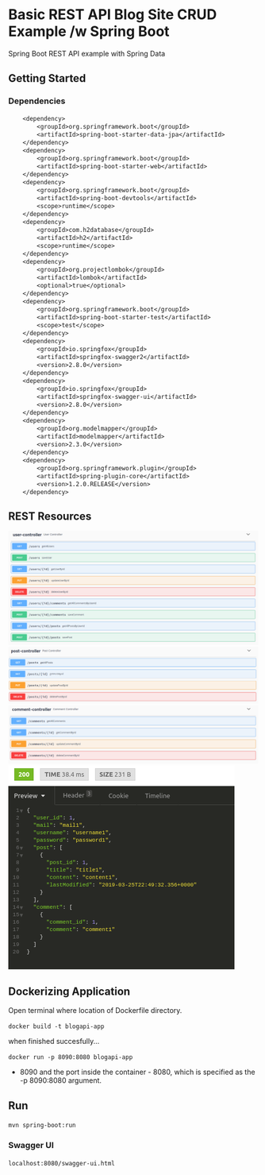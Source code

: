 # Basic REST API Blog Site CRUD Example /w Spring Boot

Spring Boot REST API example with Spring Data

## Getting Started

### Dependencies

		<dependency>
			<groupId>org.springframework.boot</groupId>
			<artifactId>spring-boot-starter-data-jpa</artifactId>
		</dependency>
		<dependency>
			<groupId>org.springframework.boot</groupId>
			<artifactId>spring-boot-starter-web</artifactId>
		</dependency>
		<dependency>
			<groupId>org.springframework.boot</groupId>
			<artifactId>spring-boot-devtools</artifactId>
			<scope>runtime</scope>
		</dependency>
		<dependency>
			<groupId>com.h2database</groupId>
			<artifactId>h2</artifactId>
			<scope>runtime</scope>
		</dependency>
		<dependency>
			<groupId>org.projectlombok</groupId>
			<artifactId>lombok</artifactId>
			<optional>true</optional>
		</dependency>
		<dependency>
			<groupId>org.springframework.boot</groupId>
			<artifactId>spring-boot-starter-test</artifactId>
			<scope>test</scope>
		</dependency>
		<dependency>
			<groupId>io.springfox</groupId>
			<artifactId>springfox-swagger2</artifactId>
			<version>2.8.0</version>
		</dependency>
		<dependency>
			<groupId>io.springfox</groupId>
			<artifactId>springfox-swagger-ui</artifactId>
			<version>2.8.0</version>
		</dependency>
		<dependency>
			<groupId>org.modelmapper</groupId>
			<artifactId>modelmapper</artifactId>
			<version>2.3.0</version>
		</dependency>
		<dependency>
			<groupId>org.springframework.plugin</groupId>
			<artifactId>spring-plugin-core</artifactId>
			<version>1.2.0.RELEASE</version>
		</dependency>

## REST Resources

![alt text](https://raw.githubusercontent.com/cnkay/blogRestApiExample/master/Images/user-controller.png)
![alt text](https://raw.githubusercontent.com/cnkay/blogRestApiExample/master/Images/postcontroller-.png)
![alt text](https://raw.githubusercontent.com/cnkay/blogRestApiExample/master/Images/comment-controller.png)
![alt text](https://raw.githubusercontent.com/cnkay/blogRestApiExample/master/Images/result.png)

## Dockerizing Application

Open terminal where location of Dockerfile directory.

`docker build -t blogapi-app`

when finished succesfully...

`docker run -p 8090:8080 blogapi-app`

* 8090 and the port inside the container - 8080, which is specified as the -p 8090:8080 argument.

## Run

`mvn spring-boot:run`

### Swagger UI

`localhost:8080/swagger-ui.html`
